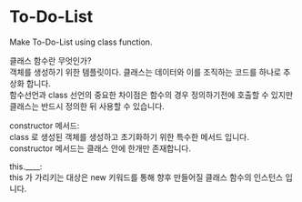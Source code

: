 # To-Do-List
Make To-Do-List using class function.

클래스 함수란 무엇인가?<br>
객체를 생성하기 위한 템플릿이다. 클래스는 데이터와 이를 조직하는 코드를 하나로 추상화 합니다. <br>함수선언과 class 선언의 중요한 차이점은 함수의 경우 정의하기전에 호출할 수 있지만 클래스는 반드시 정의한 뒤 사용할 수 있습니다.

constructor 메서드:<br>
class 로 생성된 객체를 생성하고 초기화하기 위한 특수한 메서드 입니다. <br>constructor 메서드는 클래스 안에 한개만 존재합니다. 

this.____:<br>
this 가 가리키는 대상은 new 키워드를 통해 향후 만들어질 클래스 함수의 인스턴스 입니다. 
